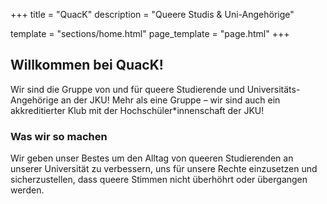 +++
title = "QuacK"
description = "Queere Studis & Uni-Angehörige"

template = "sections/home.html"
page_template = "page.html"
+++

## Willkommen bei QuacK!

Wir sind die Gruppe von und für queere Studierende und Universitäts-Angehörige an der JKU! Mehr als eine Gruppe – wir sind auch ein akkreditierter Klub mit der Hochschüler\*innenschaft der JKU!

### Was wir so machen

Wir geben unser Bestes um den Alltag von queeren Studierenden an unserer Universität zu verbessern, uns für unsere Rechte einzusetzen und sicherzustellen, dass queere Stimmen nicht überhöhrt oder übergangen werden.
